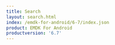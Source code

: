 ```yaml
---
title: Search
layout: search.html
index: /emdk-for-android/6-7/index.json
product: EMDK For Android
productversion: '6.7'
---
```



















